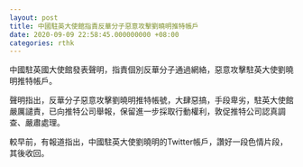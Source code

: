```yaml
---
layout: post
title: 中國駐英大使館指責反華分子惡意攻擊劉曉明推特帳戶
date: 2020-09-09 22:58:45.000000000 +08:00
categories: rthk
---
```


中國駐英國大使館發表聲明，指責個別反華分子通過網絡，惡意攻擊駐英大使劉曉明推特帳戶。

聲明指出，反華分子惡意攻擊劉曉明推特帳號，大肆惡搞，手段卑劣，駐英大使館嚴厲譴責，已向推特公司舉報，保留進一步採取行動權利，敦促推特公司認真調查、嚴肅處理。

較早前，有報道指出，中國駐英大使劉曉明的Twitter帳戶，讚好一段色情片段，其後收回。
